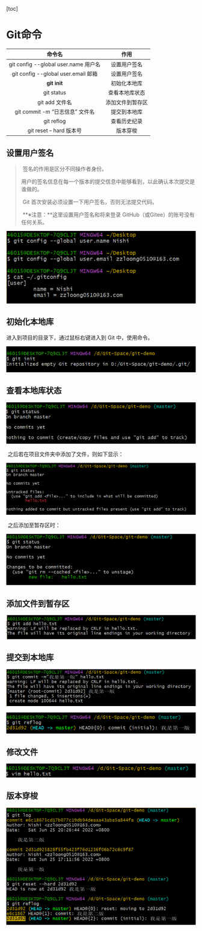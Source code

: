 [toc]

# Git命令

|                命令名                |       作用       |
| :----------------------------------: | :--------------: |
| git config --global user.name 用户名 |   设置用户签名   |
| git config --global user.email 邮箱  |   设置用户签名   |
|             **git init**             |   初始化本地库   |
|              git status              |  查看本地库状态  |
|            git add 文件名            | 添加文件到暂存区 |
|   git commit -m “日志信息” 文件名    |   提交到本地库   |
|              git reflog              |   查看历史纪录   |
|       git reset – hard 版本号        |     版本穿梭     |

## 设置用户签名

> ​	签名的作用是区分不同操作者身份。
>
> ​	用户的签名信息在每一个版本的提交信息中能够看到，以此确认本次提交是谁做的。
>
> ​	Git 首次安装必须设置一下用户签名，否则无法提交代码。
>
> ​	**※注意：**这里设置用户签名和将来登录 GitHub（或Gitee）的账号没有任何关系。

![git-demo1](.\image\git-demo1.png)

## 初始化本地库

进入到项目的目录下，通过鼠标右键进入到 Git 中，使用命令。

<img src=".\image\git-demo2.png" alt="git-demo2"  />

## 查看本地库状态

![git-demo3](.\image\git-demo3.png)

​					 之后若在项目文件夹中添加了文件，则如下显示：

![git-demo4](.\image\git-demo4.png)

​				 	之后添加至暂存区时：

![git-demo6](.\image\git-demo6.png)

## 添加文件到暂存区

![git-demo5](.\image\git-demo5.png)

## 提交到本地库

![git-demo7](.\image\git-demo7.png)

![git-demo8](.\image\git-demo8.png)

## 修改文件

![git-demo9](.\image\git-demo9.png)

## 版本穿梭

![git-demo10](.\image\git-demo10.png)